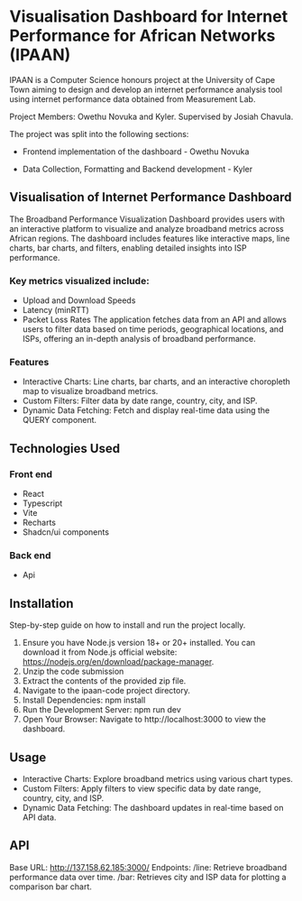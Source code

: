 # Visualisation Dashboard for Internet Performance for African Networks (IPAAN)

IPAAN is a Computer Science honours project at the University of Cape Town aiming to design and develop an internet performance analysis tool using internet performance data obtained from Measurement Lab.

Project Members: Owethu Novuka and Kyler. Supervised by Josiah Chavula.

The project was split into the following sections:

- Frontend implementation of the dashboard - Owethu Novuka

- Data Collection, Formatting and Backend development - Kyler

## Visualisation of Internet Performance Dashboard
The Broadband Performance Visualization Dashboard provides users with an interactive platform to visualize and analyze broadband metrics across African regions. The dashboard includes features like interactive maps, line charts, bar charts, and filters, enabling detailed insights into ISP performance.

### Key metrics visualized include:
- Upload and Download Speeds
- Latency (minRTT)
- Packet Loss Rates
The application fetches data from an API and allows users to filter data based on time periods, geographical locations, and ISPs, offering an in-depth analysis of broadband performance.

### Features
- Interactive Charts: Line charts, bar charts, and an interactive choropleth map to visualize broadband metrics.
- Custom Filters: Filter data by date range, country, city, and ISP.
- Dynamic Data Fetching: Fetch and display real-time data using the QUERY component.

## Technologies Used
### Front end
- React
- Typescript
- Vite
- Recharts
- Shadcn/ui components
### Back end 
- Api

## Installation
Step-by-step guide on how to install and run the project locally.
1. Ensure you have Node.js version 18+ or 20+ installed. You can download it from Node.js official website: https://nodejs.org/en/download/package-manager.
2. Unzip the code submission
3. Extract the contents of the provided zip file.
4. Navigate to the ipaan-code project directory.
5. Install Dependencies: npm install
6. Run the Development Server: npm run dev
7. Open Your Browser: Navigate to http://localhost:3000 to view the dashboard.

## Usage
- Interactive Charts: Explore broadband metrics using various chart types.
- Custom Filters: Apply filters to view specific data by date range, country, city, and ISP.
- Dynamic Data Fetching: The dashboard updates in real-time based on API data.

## API
Base URL: http://137.158.62.185:3000/
Endpoints: 
/line: Retrieve broadband performance data over time.
/bar: Retrieves city and ISP data for plotting a comparison bar chart.

